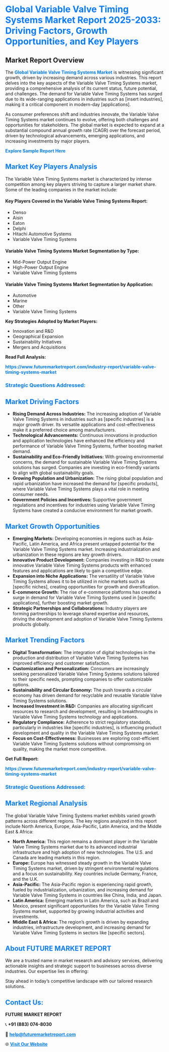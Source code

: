 <h1 style="color: #007BFF;">Global Variable Valve Timing Systems Market Report 2025-2033: Driving Factors, Growth Opportunities, and Key Players</h1>

<section id="overview">
<h2>Market Report Overview</h2>
<p>The <a href="https://www.futuremarketreport.com/industry-report/variable-valve-timing-systems-market" style="color: #007BFF; text-decoration: none;"><strong>Global Variable Valve Timing Systems Market</strong></a> is witnessing significant growth, driven by increasing demand across various industries. This report delves into the key aspects of the Variable Valve Timing Systems market, providing a comprehensive analysis of its current status, future potential, and challenges. The demand for Variable Valve Timing Systems has surged due to its wide-ranging applications in industries such as [insert industries], making it a critical component in modern-day [applications].</p>
<p>As consumer preferences shift and industries innovate, the Variable Valve Timing Systems market continues to evolve, offering both challenges and opportunities for stakeholders. The global market is expected to expand at a substantial compound annual growth rate (CAGR) over the forecast period, driven by technological advancements, emerging applications, and increasing investments by major players.</p>
</section>

<section id="overview">
<p><a href="https://www.futuremarketreport.com/request-sample/reportId=99648" style="color: #007BFF; text-decoration: none;"><strong>Explore Sample Report Here</strong></a></p>
</section>

<section id="key-players">
<h2 style="color: #007BFF;">Market Key Players Analysis</h2>
<p>The Variable Valve Timing Systems market is characterized by intense competition among key players striving to capture a larger market share. Some of the leading companies in the market include:</p>
<h4>Key Players Covered in the Variable Valve Timing Systems Report:</h4>
<ul><li>Denso</li><li>Aisin</li><li>Eaton</li><li>Delphi</li><li>Hitachi Automotive Systems</li><li>Variable Valve Timing Systems</li></ul>
<h4>Variable Valve Timing Systems Market Segmentation by Type:</h4>
<ul><li>Mid-Power Output Engine</li><li>High-Power Output Engine</li><li>Variable Valve Timing Systems</li></ul>

<h4>Variable Valve Timing Systems Market Segmentation by Application:</h4>
<ul><li>Automotive</li><li>Marine</li><li>Other</li><li>Variable Valve Timing Systems</li></ul>
<p><strong>Key Strategies Adopted by Market Players:</strong></p>
<ul>
<li>Innovation and R&D</li>
<li>Geographical Expansion</li>
<li>Sustainability Initiatives</li>
<li>Mergers and Acquisitions</li>
</ul>
</section>

<section>
<p><strong>Read Full Analysis: </strong></p><a href="https://www.futuremarketreport.com/industry-report/variable-valve-timing-systems-market" style="color: #007BFF; text-decoration: none;"><strong>https://www.futuremarketreport.com/industry-report/variable-valve-timing-systems-market</strong></a>
<h3 style="color: #007BFF;">Strategic Questions Addressed:</h3>
</section>

<section id="driving-factors">
<h2 style="color: #007BFF;">Market Driving Factors</h2>
<ul>
<li><strong>Rising Demand Across Industries:</strong> The increasing adoption of Variable Valve Timing Systems in industries such as [specific industries] is a major growth driver. Its versatile applications and cost-effectiveness make it a preferred choice among manufacturers.</li>
<li><strong>Technological Advancements:</strong> Continuous innovations in production and application technologies have enhanced the efficiency and performance of Variable Valve Timing Systems, further boosting market demand.</li>
<li><strong>Sustainability and Eco-Friendly Initiatives:</strong> With growing environmental concerns, the demand for sustainable Variable Valve Timing Systems solutions has surged. Companies are investing in eco-friendly variants to align with global sustainability goals.</li>
<li><strong>Growing Population and Urbanization:</strong> The rising global population and rapid urbanization have increased the demand for [specific products], where Variable Valve Timing Systems plays a vital role in meeting consumer needs.</li>
<li><strong>Government Policies and Incentives:</strong> Supportive government regulations and incentives for industries using Variable Valve Timing Systems have created a conducive environment for market growth.</li>
</ul>
</section>

<section id="growth-opportunities">
<h2 style="color: #007BFF;">Market Growth Opportunities</h2>
<ul>
<li><strong>Emerging Markets:</strong> Developing economies in regions such as Asia-Pacific, Latin America, and Africa present untapped potential for the Variable Valve Timing Systems market. Increasing industrialization and urbanization in these regions are key growth drivers.</li>
<li><strong>Innovative Product Development:</strong> Companies investing in R&D to create innovative Variable Valve Timing Systems products with enhanced features and applications are likely to gain a competitive edge.</li>
<li><strong>Expansion into Niche Applications:</strong> The versatility of Variable Valve Timing Systems allows it to be utilized in niche markets such as [specific niches], creating opportunities for growth and diversification.</li>
<li><strong>E-commerce Growth:</strong> The rise of e-commerce platforms has created a surge in demand for Variable Valve Timing Systems used in [specific applications], further boosting market growth.</li>
<li><strong>Strategic Partnerships and Collaborations:</strong> Industry players are forming partnerships to leverage shared expertise and resources, driving the development and adoption of Variable Valve Timing Systems products globally.</li>
</ul>
</section>

<section id="trending-factors">
<h2 style="color: #007BFF;">Market Trending Factors</h2>
<ul>
<li><strong>Digital Transformation:</strong> The integration of digital technologies in the production and distribution of Variable Valve Timing Systems has improved efficiency and customer satisfaction.</li>
<li><strong>Customization and Personalization:</strong> Consumers are increasingly seeking personalized Variable Valve Timing Systems solutions tailored to their specific needs, prompting companies to offer customizable options.</li>
<li><strong>Sustainability and Circular Economy:</strong> The push towards a circular economy has driven demand for recyclable and reusable Variable Valve Timing Systems solutions.</li>
<li><strong>Increased Investment in R&D:</strong> Companies are allocating significant resources to research and development, resulting in breakthroughs in Variable Valve Timing Systems technology and applications.</li>
<li><strong>Regulatory Compliance:</strong> Adherence to strict regulatory standards, particularly in industries like [specific industries], is influencing product development and quality in the Variable Valve Timing Systems market.</li>
<li><strong>Focus on Cost-Effectiveness:</strong> Businesses are exploring cost-efficient Variable Valve Timing Systems solutions without compromising on quality, making the market more competitive.</li>
</ul>
</section>

<section>
<p><strong>Get Full Report: </strong></p><a href="https://www.futuremarketreport.com/industry-report/variable-valve-timing-systems-market" style="color: #007BFF; text-decoration: none;"><strong>https://www.futuremarketreport.com/industry-report/variable-valve-timing-systems-market</strong></a>
<h3 style="color: #007BFF;">Strategic Questions Addressed:</h3>
</section>


<section id="regional-analysis">
<h2 style="color: #007BFF;">Market Regional Analysis</h2>
<p>The global Variable Valve Timing Systems market exhibits varied growth patterns across different regions. The key regions analyzed in this report include North America, Europe, Asia-Pacific, Latin America, and the Middle East & Africa:</p>
<ul>
<li><strong>North America:</strong> This region remains a dominant player in the Variable Valve Timing Systems market due to its advanced industrial infrastructure and high adoption of new technologies. The U.S. and Canada are leading markets in this region.</li>
<li><strong>Europe:</strong> Europe has witnessed steady growth in the Variable Valve Timing Systems market, driven by stringent environmental regulations and a focus on sustainability. Key countries include Germany, France, and the U.K.</li>
<li><strong>Asia-Pacific:</strong> The Asia-Pacific region is experiencing rapid growth, fueled by industrialization, urbanization, and increasing demand for Variable Valve Timing Systems in countries like China, India, and Japan.</li>
<li><strong>Latin America:</strong> Emerging markets in Latin America, such as Brazil and Mexico, present significant opportunities for the Variable Valve Timing Systems market, supported by growing industrial activities and investments.</li>
<li><strong>Middle East & Africa:</strong> The region’s growth is driven by expanding industries, infrastructure development, and increasing demand for Variable Valve Timing Systems in sectors like [specific sectors].</li>
</ul>
</section>

<footer>
<h2 style="color: #007BFF;">About FUTURE MARKET REPORT</h2>
<p>We are a trusted name in market research and advisory services, delivering actionable insights and strategic support to businesses across diverse industries. Our expertise lies in offering:</p>

<p>Stay ahead in today’s competitive landscape with our tailored research solutions.</p>

<h2 style="color: #007BFF;">Contact Us:</h2>
<p><strong>FUTURE MARKET REPORT</strong></p>
<p>📞 <strong>+91 (883) 074-8030</strong></p>
<p>📧 <strong><a href="mailto:help@futuremarketreport.com" style="color: #007BFF;">help@futuremarketreport.com</a></strong></p>
<p>🌐 <strong><a href="https://www.futuremarketreport.com/" style="color: #007BFF;">Visit Our Website</a></strong></p>
</footer>